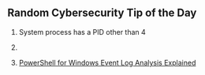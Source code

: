 ## Random Cybersecurity Tip of the Day
1. System process has a PID other than 4
2. 

10. [PowerShell for Windows Event Log Analysis Explained](https://paul-masek.com/RCTotD/PowerShell_for_Windows_Event_Log_Analysis_Explained)